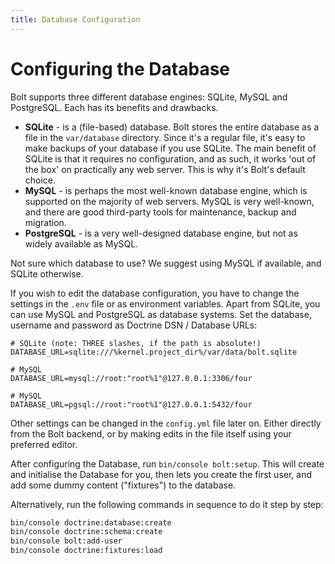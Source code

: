 ```yaml
---
title: Database Configuration
---
```

Configuring the Database
========================

Bolt supports three different database engines: SQLite, MySQL and PostgreSQL.
Each has its benefits and drawbacks.

  - **SQLite** - is a (file-based) database. Bolt stores the entire database as
    a file in the `var/database` directory. Since it's a regular file, it's
    easy to make backups of your database if you use SQLite. The main benefit
    of SQLite is that it requires no configuration, and as such, it works 'out
    of the box' on practically any web server. This is why it's Bolt's default
    choice.
  - **MySQL** - is perhaps the most well-known database engine, which is
    supported on the majority of web servers. MySQL is very well-known, and there
    are good third-party tools for maintenance, backup and migration.
  - **PostgreSQL** - is a very well-designed database engine, but not as widely
    available as MySQL.

Not sure which database to use? We suggest using MySQL if available, and SQLite
otherwise.

If you wish to edit the database configuration, you have to change the settings
in the `.env` file or as environment variables. Apart from SQLite, you can use
MySQL and PostgreSQL as database systems. Set the database, username and
password as Doctrine DSN / Database URLs:


```env
# SQLite (note: THREE slashes, if the path is absolute!)
DATABASE_URL=sqlite:///%kernel.project_dir%/var/data/bolt.sqlite

# MySQL
DATABASE_URL=mysql://root:"root%1"@127.0.0.1:3306/four

# MySQL
DATABASE_URL=pgsql://root:"root%1"@127.0.0.1:5432/four
```
<!--
```yaml
database:
    driver: mysql
    username: bolt
    password: password
    databasename: bolt
```

or:

```yaml
database:
    driver: postgres
    username: bolt
    password: password
    databasename: bolt
```

<p class="note"><strong>Note:</strong> The config file is in the YAML format,
  which means that the indentation is important. Make sure you leave leading
  spaces intact.</p>

If the hostname or port are something else than `localhost:3306`, you can add them like
this:

```yaml
database:
    driver: mysql
    username: bolt
    password: password
    databasename: bolt
    host: database.example.org
    port: 3306
```

The default prefix for the database tables is `bolt_`. You can change this with the `prefix` option like so:
```yaml
database:
    driver: mysql
    username: bolt
    password: password
    databasename: bolt
    prefix: yourapp
``` -->

Other settings can be changed in the `config.yml` file later on. Either
directly from the Bolt backend, or by making edits in the file itself using
your preferred editor.

After configuring the Database, run `bin/console bolt:setup`. This will create
and initialise the Database for you, then lets you create the first user, and
add some dummy content ("fixtures") to the database.

Alternatively, run the following commands in sequence to do it step by step:

```bash
bin/console doctrine:database:create
bin/console doctrine:schema:create
bin/console bolt:add-user
bin/console doctrine:fixtures:load
```

